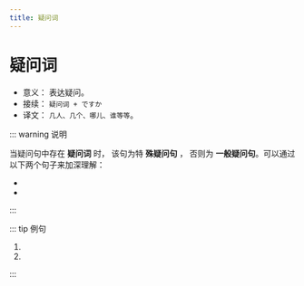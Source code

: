 ```yaml
---
title: 疑问词
---
```


# 疑问词

- 意义： 表达疑问。
- 接续： `疑问词 + ですか`
- 译文： `几人、几个、哪儿、谁等等`。

::: warning 说明

当疑问句中存在 **疑问词** 时， 该句为特 **殊疑问句** ， 否则为 **一般疑问句**。可以通过以下两个句子来加深理解：

- <grammer-content sentence="あ、[日本/にほん]の[方/かた]ですか。" trans='啊，是日本人吗？（该句中不存在疑问词，所以为一般疑问句）' />
- <grammer-content sentence="[王/おう]さんのご[家族/かぞく]は**[何人/なんにん]**ですか。" trans='小王的家里有几口人？ （句中存在疑问词**「[何人/なんにん]」**，所以该句是特殊疑问句）' />

:::

::: tip 例句

1. <grammer-content sentence="[日本語学科/にほんごがっか]の[学生/がくせい]は**[何人/なんにん]**ですか。" trans='日语系有多少学生？' />
2. <grammer-content sentence="[弟/おとうと]さんは**おいくつ**ですか。" trans='你弟弟多少岁啦？' />

:::
